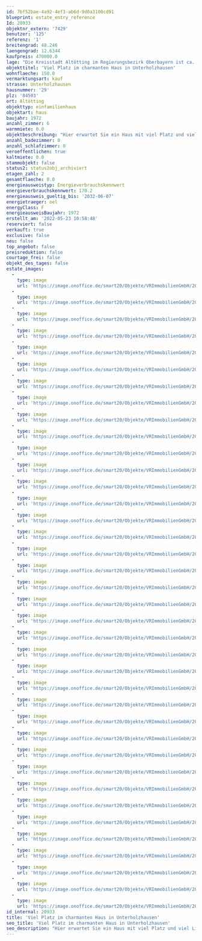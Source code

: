 ```yaml
---
id: 7bf52bae-4a92-4ef3-ab6d-9d0a3100cd91
blueprint: estate_entry_reference
Id: 20933
objektnr_extern: '7429'
benutzer: '125'
referenz: '1'
breitengrad: 48.246
laengengrad: 12.6344
kaufpreis: 470000.0
lage: "Die Kreisstadt Altötting im Regierungsbezirk Oberbayern ist ca. 90 Kilometer östlich von München und zählt ca. 13.000 Einwohner. \r\n\r\nDer Wallfahrtsort mit dem Kapellplatz als Zentrum, wird religiös das „Herz Bayerns“ genannt. Jährlich besuchen rund eine Million Pilger den bekannten Ort mit vielen Kirchen und Kapellen.   \r\n\r\nFür den Kulturliebhaber bietet der Ort viele wundervolle Museen und Ausstellungen. Das neu errichtete Kultur- und Kongress Forum am Zuccalliplatz mit dem herausragenden Raiffeisen-Saal bietet ein breites kulturelles Angebot. Sowohl Events als auch Seminarräume. Parkplätze und Tiefgaragen sind vor Ort verfügbar. \r\nKindertagesstätten, Kindergärten, Spielplätze und ein breites Bildungsangebot werden von der Stadt angeboten. Grund-, Mittel-, Real- und Sonderpädagogische Schulen sowie Gymnasien und Berufs- und Fachschulen sind vorhanden. \r\n\r\nAltötting bietet eine Vielzahl an Freizeitgestaltungsmöglichkeiten, auch gut ausgebaute Rad- und Wanderwege sind vorhanden. Es bestehen viele attraktive Einkaufsmöglichkeiten mit ausgezeichneten Fachgeschäften. \r\n\r\nDurch die Nähe zum bayerischen Chemiedreieck, der Tourismusregion Chiemgau-Berchtesgaden und dem Großraum München ergeben sich vielfältige Möglichkeiten als Wirtschaftsstandort. \r\n\r\nDie sehr gute Anbindung an die A94 (München-Passau) sowie B12 und B299 garantieren eine hervorragende Erreichbarkeit. Die Bahnanbindung erfolgt durch die Verbindung zum Linienstern Mühldorf. Die Flughäfen München und Salzburg sind sehr schnell erreichbar.\r\n\r\nDas Pfarrdorf Unterholzhausen liegt ca. 3,5 Kilometer nordwestlich des Wallfahrtsortes Altötting, am rechten Ufer des Inn."
objekttitel: 'Viel Platz im charmanten Haus in Unterholzhausen'
wohnflaeche: 150.0
vermarktungsart: kauf
strasse: Unterholzhausen
hausnummer: '29'
plz: '84503'
ort: Altötting
objekttyp: einfamilienhaus
objektart: haus
baujahr: 1972
anzahl_zimmer: 6
warmmiete: 0.0
objektbeschreibung: "Hier erwartet Sie ein Haus mit viel Platz und viel Liebe zum Detail.\r\n\r\nDas Haus wurde 1972 massiv auf einem Grundstück mit ca. 650 m² gebaut.\r\nImmer wieder wurden Sanierungsmaßnahmen durchgeführt, so dass das Erd- und Obergeschoss, sowie die Terrasse in einem sehr schönen Zustand sind. An der Außenfassade ist ein Vollwärmeschutz angebracht. Die Kunststofffenster sind 2fach verglast. \r\n\r\nÜber ca. 80 m² Wohnfläche verteilen sich im Erdgeschoss die Wohnküche, das Wohnzimmer, zwei Schlafzimmer und ein Bad. Zusätzlich wurde auf der Westseite ein Wintergarten mit uriger Bar für gemütliche Stunden errichtet.\r\nDas Bad wurde sehr ansprechend saniert, hierin befindet sich eine bodentiefe Dusche, das WC, ein Waschbecken, sowie die Waschmaschine. \r\n\r\nAuf der Westseite erwartet Sie die Terrasse, die viele schöne Stunden verspricht. Sie wurde mit viel Liebe zum Detail erst vor Kurzem erneuert und ist ein echtes Schmuckstück. Zwei Gartenhütten sorgen dafür, dass alle Gartengeräte, Liegen, Holz, Grill und vieles mehr ordentlich verstaut werden kann. \r\n\r\nIm Obergeschoss hat man eine Wohnfläche von ca. 78 m². Auch hier hat man eine Wohnküche, das Wohnzimmer, ein großes und ein kleine Schlafzimmer, sowie ein großes Bad. \r\nAuch das Bad im Obergeschoss wurde top saniert mit großer Eckbadewanne, Dusche, WC und Waschbecken, zudem wurde hier eine Fußbodenheizung installiert. \r\nZugang zum Balkon mit Ostausrichtung hat man über das Wohnzimmer und das Schlafzimmer. \r\n\r\nDurch einen angebrachten Außenkamin wurde die zusätzliche Möglichkeit geschaffen, beide Wohnzimmer durch einen Schwedenofen zu heizen. Dadurch entsteht natürlich ein angenehmes Wohnen und schöne Stunden vor dem Kamin.\r\n\r\nIn vielen Räumen wurde bereits der Boden getauscht, meist in schöne Laminatböden oder Holzdielen. \r\n\r\nDas Haus ist unterkellert. Hier sind 3 Räume die als Vorratsräume oder Hobbyräume genutzt werden können. Zudem die Ölzentralheizung mit einem Tankraum (6.900 Liter). Die Heizung ist aus dem Jahr 1995. Im Heizungskeller ist eine Wasserreserve.\r\n\r\nEine PV-Anlage mit 9,8 kWh ist zur Einspeisung sowie Eigenbedarf auf dem Dach installiert und ist im Kaufpreis inbegriffen. \r\nDas Angebot wird durch eine kleine Doppelgarage mit elektrischem Torantrieb und Blechdach (erst vor ca. 4 Jahren saniert) abgerundet.\r\n\r\nFreuen Sie sich auf die Besichtigung mit mir."
anzahl_badezimmer: 0
anzahl_schlafzimmer: 0
veroeffentlichen: true
kaltmiete: 0.0
stammobjekt: false
status2: status2obj_archiviert
etagen_zahl: 2
gesamtflaeche: 0.0
energieausweistyp: Energieverbrauchskennwert
energieverbrauchskennwert: 170.2
energieausweis_gueltig_bis: '2032-06-07'
energietraeger: oel
energyClass: F
energieausweisBaujahr: 1972
erstellt_am: '2022-05-23 10:58:48'
reserviert: false
verkauft: true
exclusive: false
neu: false
top_angebot: false
preisreduktion: false
courtage_frei: false
objekt_des_tages: false
estate_images:
  -
    type: image
    url: 'https://image.onoffice.de/smart20/Objekte/VRImmobilienGmbH/20933/201538b4-4ba6-4227-b9b5-055404f23bcf.jpg'
  -
    type: image
    url: 'https://image.onoffice.de/smart20/Objekte/VRImmobilienGmbH/20933/f98f101c-7d39-46a0-beaa-ba3601e65624.jpg'
  -
    type: image
    url: 'https://image.onoffice.de/smart20/Objekte/VRImmobilienGmbH/20933/84afbac5-5e18-4268-90c1-6ac619d5b554.jpg'
  -
    type: image
    url: 'https://image.onoffice.de/smart20/Objekte/VRImmobilienGmbH/20933/d6fe0507-45c3-4622-80fa-2c55afb8389a.jpg'
  -
    type: image
    url: 'https://image.onoffice.de/smart20/Objekte/VRImmobilienGmbH/20933/f3f0cd56-3a1f-4cb3-9d49-89e0717e5bec.jpg'
  -
    type: image
    url: 'https://image.onoffice.de/smart20/Objekte/VRImmobilienGmbH/20933/4656fb73-4196-464c-af58-b1eaff99cc4a.jpg'
  -
    type: image
    url: 'https://image.onoffice.de/smart20/Objekte/VRImmobilienGmbH/20933/4a2e6c03-e2f4-49ef-b3f3-2e0a297dfdab.jpg'
  -
    type: image
    url: 'https://image.onoffice.de/smart20/Objekte/VRImmobilienGmbH/20933/94de6072-14a5-49ae-8180-217f7cfb1165.jpg'
  -
    type: image
    url: 'https://image.onoffice.de/smart20/Objekte/VRImmobilienGmbH/20933/6b897c01-2db2-43d1-8d28-220498b75437.jpg'
  -
    type: image
    url: 'https://image.onoffice.de/smart20/Objekte/VRImmobilienGmbH/20933/64858120-c4cd-4b10-8759-d7d16d8c7940.jpg'
  -
    type: image
    url: 'https://image.onoffice.de/smart20/Objekte/VRImmobilienGmbH/20933/ad2fe158-feb5-4654-a458-28a92d28c13b.jpg'
  -
    type: image
    url: 'https://image.onoffice.de/smart20/Objekte/VRImmobilienGmbH/20933/4b23d0bd-c393-48a3-b2e6-80cc023ef81e.jpg'
  -
    type: image
    url: 'https://image.onoffice.de/smart20/Objekte/VRImmobilienGmbH/20933/7f193ddc-cadd-4785-a4bd-489abfc8a2ef.jpg'
  -
    type: image
    url: 'https://image.onoffice.de/smart20/Objekte/VRImmobilienGmbH/20933/f2f38e2f-d106-48e7-909e-d0cfdbf56225.jpg'
  -
    type: image
    url: 'https://image.onoffice.de/smart20/Objekte/VRImmobilienGmbH/20933/e340b573-2569-4e54-be48-73b75ed663a5.jpg'
  -
    type: image
    url: 'https://image.onoffice.de/smart20/Objekte/VRImmobilienGmbH/20933/c90c66f4-0f58-432e-aa90-3b66d736d08f.jpg'
  -
    type: image
    url: 'https://image.onoffice.de/smart20/Objekte/VRImmobilienGmbH/20933/b585bcba-193c-4b89-bdb7-640026d196c1.jpg'
  -
    type: image
    url: 'https://image.onoffice.de/smart20/Objekte/VRImmobilienGmbH/20933/9e9e6be4-ea52-4b0d-b3bf-1bc87a109c8b.jpg'
  -
    type: image
    url: 'https://image.onoffice.de/smart20/Objekte/VRImmobilienGmbH/20933/219a1f19-afcb-44b4-94ef-98b6859d8e01.jpg'
  -
    type: image
    url: 'https://image.onoffice.de/smart20/Objekte/VRImmobilienGmbH/20933/0c6d144e-6128-465e-aa7c-209c38e9f807.jpg'
  -
    type: image
    url: 'https://image.onoffice.de/smart20/Objekte/VRImmobilienGmbH/20933/6c57538c-f1ec-49b0-b736-6e7747b4a764.jpg'
  -
    type: image
    url: 'https://image.onoffice.de/smart20/Objekte/VRImmobilienGmbH/20933/eaf6ac9a-d70f-41b2-99fe-52f6d4cfa0bb.jpg'
  -
    type: image
    url: 'https://image.onoffice.de/smart20/Objekte/VRImmobilienGmbH/20933/ac8b4618-728c-4107-ae95-a135b047a97e.jpg'
  -
    type: image
    url: 'https://image.onoffice.de/smart20/Objekte/VRImmobilienGmbH/20933/19328f45-c8d3-4ebc-b96e-2101e556c23e.jpg'
  -
    type: image
    url: 'https://image.onoffice.de/smart20/Objekte/VRImmobilienGmbH/20933/175ac841-457f-4db7-8681-75b79608fe84.jpg'
  -
    type: image
    url: 'https://image.onoffice.de/smart20/Objekte/VRImmobilienGmbH/20933/3a0b70ff-c23c-483f-9792-98dbedb3549b.jpg'
  -
    type: image
    url: 'https://image.onoffice.de/smart20/Objekte/VRImmobilienGmbH/20933/3abd1ce1-e394-4426-80b0-dbee5c79da56.jpg'
  -
    type: image
    url: 'https://image.onoffice.de/smart20/Objekte/VRImmobilienGmbH/20933/5a1d88d5-9f43-40fc-8054-a1a080b5720e.jpg'
  -
    type: image
    url: 'https://image.onoffice.de/smart20/Objekte/VRImmobilienGmbH/20933/85a645de-9391-41d8-94e3-fa518655de19.jpg'
  -
    type: image
    url: 'https://image.onoffice.de/smart20/Objekte/VRImmobilienGmbH/20933/15abd42b-4237-4cd7-97db-cfc3071f792f.jpg'
  -
    type: image
    url: 'https://image.onoffice.de/smart20/Objekte/VRImmobilienGmbH/20933/3b15642a-4bc0-4f2f-b9d6-5ad79f2b9598.jpg'
  -
    type: image
    url: 'https://image.onoffice.de/smart20/Objekte/VRImmobilienGmbH/20933/b206b938-e69a-4754-bb3b-435f8f66a91b.jpg'
  -
    type: image
    url: 'https://image.onoffice.de/smart20/Objekte/VRImmobilienGmbH/20933/83e2b6ab-160d-4790-8d99-7d5274292c0a.jpg'
  -
    type: image
    url: 'https://image.onoffice.de/smart20/Objekte/VRImmobilienGmbH/20933/d692d972-1263-4d7d-8b03-6a95900fabc1.jpg'
  -
    type: image
    url: 'https://image.onoffice.de/smart20/Objekte/VRImmobilienGmbH/20933/91d8542a-28af-45f8-bf36-1055a5f0d49e.jpg'
  -
    type: image
    url: 'https://image.onoffice.de/smart20/Objekte/VRImmobilienGmbH/20933/5a89b34e-a4f5-4b0f-95fe-72f54255826e.jpg'
  -
    type: image
    url: 'https://image.onoffice.de/smart20/Objekte/VRImmobilienGmbH/20933/f81cbb00-dbe4-44f8-9054-acebe8d4bbe6.jpg'
  -
    type: image
    url: 'https://image.onoffice.de/smart20/Objekte/VRImmobilienGmbH/20933/0d1b9c9f-0337-42df-9040-3a5d2c2480d5.jpg'
id_internal: 20933
title: 'Viel Platz im charmanten Haus in Unterholzhausen'
seo_title: 'Viel Platz im charmanten Haus in Unterholzhausen'
seo_description: "Hier erwartet Sie ein Haus mit viel Platz und viel Liebe zum Detail.\r\n\r\nDas Haus wurde 1972 massiv auf einem Grundstück mit ca. 650 m² gebaut.\r\nImmer wieder w"
---
```

